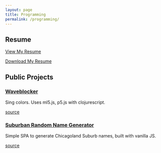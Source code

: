 ```yaml
---
layout: page
title: Programming
permalink: /programming/
---
```


## Resume

[View My Resume](https://github.com/nharsch/resume/blob/master/README.md)

[Download My Resume](https://github.com/nharsch/resume/raw/master/NigelHarsch_Resume.pdf)

## Public Projects

### [Waveblocker](/waveblocker/public/index.html)

Sing colors. Uses ml5.js, p5.js with clojurescript.

[source](https://github.com/nharsch/waveblocker)

### [Suburban Random Name Generator](/suburban_name_generator)

Simple SPA to generate Chicagoland Suburb names, built with vanilla JS.

[source](https://github.com/nharsch/suburban_name_generator)
